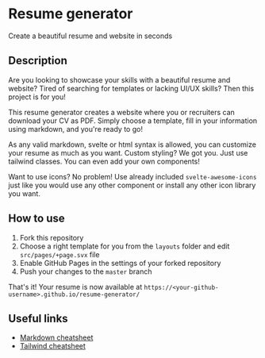 # Resume generator

Create a beautiful resume and website in seconds

## Description

Are you looking to showcase your skills with a beautiful resume and website? Tired of searching for templates or lacking UI/UX skills? Then this project is for you!

This resume generator creates a website where you or recruiters can download your CV as PDF. Simply choose a template, fill in your information using markdown, and you're ready to go!

As any valid markdown, svelte or html syntax is allowed, you can customize your resume as much as you want. Custom styling? We got you. Just use tailwind classes. You can even add your own components!

Want to use icons? No problem! Use already included `svelte-awesome-icons` just like you would use any other component or install any other icon library you want.

## How to use

1. Fork this repository
2. Choose a right template for you from the `layouts` folder and edit `src/pages/+page.svx` file
3. Enable GitHub Pages in the settings of your forked repository
4. Push your changes to the `master` branch

That's it! Your resume is now available at `https://<your-github-username>.github.io/resume-generator/`

## Useful links

- [Markdown cheatsheet](https://dev.to/imluka/the-only-markdown-cheatsheet-you-will-ever-need-ccg)
- [Tailwind cheatsheet](https://nerdcave.com/tailwind-cheat-sheet)
